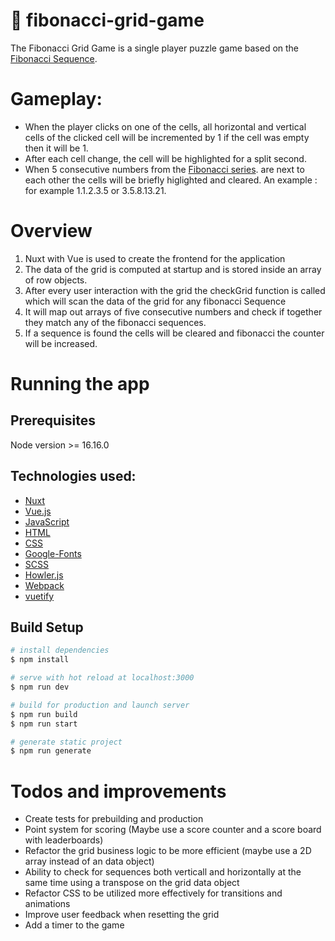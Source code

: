 # :jigsaw: **fibonacci-grid-game**

The Fibonacci Grid Game is a single player puzzle game based on the [Fibonacci Sequence](https://en.wikipedia.org/wiki/Fibonacci_number).

<p align="center">
</p>

# **Gameplay:**
- When the player clicks on one of the cells, all horizontal and vertical cells of the clicked cell will be incremented by 1 if the cell was empty then it will be 1.
- After each cell change, the cell will be highlighted for a split second.
- When 5 consecutive numbers from the [Fibonacci series](https://en.wikipedia.org/wiki/Fibonacci_number). are next to each other the cells will be briefly higlighted and cleared. An example : for 
example 1.1.2.3.5 or 3.5.8.13.21.

# **Overview**
1. Nuxt with Vue is used to create the frontend for the application
2. The data of the grid is computed at startup and is stored inside an array of row objects.
3. After every user interaction with the grid the checkGrid function is called which will scan the data of the grid for any fibonacci Sequence
4. It will map out arrays of five consecutive numbers and check if together they match any of the fibonacci sequences.
5. If a sequence is found the cells will be cleared and fibonacci the counter will be increased.

# **Running the app**

## **Prerequisites**
Node version >= 16.16.0

## **Technologies used:**
- [Nuxt](https://nuxtjs.org/)
- [Vue.js](https://vuejs.org/)
- [JavaScript](https://www.javascript.com/)
- [HTML](https://www.w3.org/html/)
- [CSS](https://www.w3.org/Style/)
- [Google-Fonts](https://fonts.google.com/)
- [SCSS](https://sass-lang.com/)
- [Howler.js](https://howlerjs.com/)
- [Webpack](https://webpack.js.org/)
- [vuetify](https://vuetifyjs.com/)
## **Build Setup**

```bash
# install dependencies
$ npm install

# serve with hot reload at localhost:3000
$ npm run dev

# build for production and launch server
$ npm run build
$ npm run start

# generate static project
$ npm run generate
```



# **Todos and improvements**
- Create tests for prebuilding and production
- Point system for scoring (Maybe use a score counter and a score board with leaderboards)
- Refactor the grid business logic to be more efficient (maybe use a 2D array instead of an data object)
- Ability to check for sequences both verticall and horizontally at the same time using a transpose on the grid data object
- Refactor CSS to be utilized more effectively for transitions and animations
- Improve user feedback when resetting the grid
- Add a timer to the game 